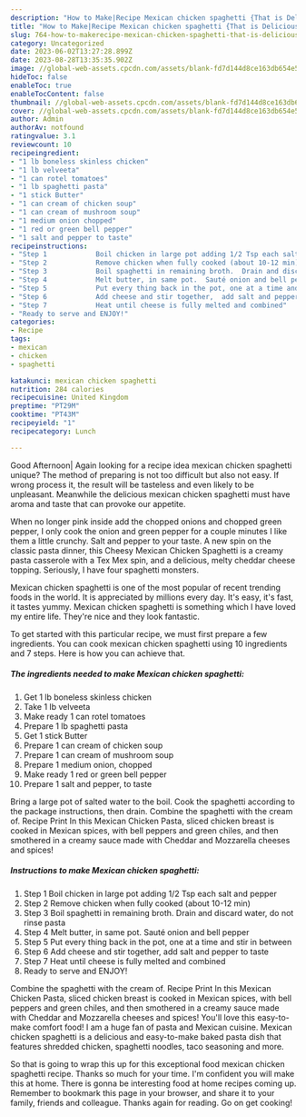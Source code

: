 ```yaml
---
description: "How to Make|Recipe Mexican chicken spaghetti {That is Delicious"
title: "How to Make|Recipe Mexican chicken spaghetti {That is Delicious"
slug: 764-how-to-makerecipe-mexican-chicken-spaghetti-that-is-delicious
category: Uncategorized
date: 2023-06-02T13:27:28.899Z
date: 2023-08-28T13:35:35.902Z
image: //global-web-assets.cpcdn.com/assets/blank-fd7d144d8ce163db654e5a02c40b08a2775adb7897d16e4062681dc7e1b2800f.png
hideToc: false
enableToc: true
enableTocContent: false
thumbnail: //global-web-assets.cpcdn.com/assets/blank-fd7d144d8ce163db654e5a02c40b08a2775adb7897d16e4062681dc7e1b2800f.png
cover: //global-web-assets.cpcdn.com/assets/blank-fd7d144d8ce163db654e5a02c40b08a2775adb7897d16e4062681dc7e1b2800f.png
author: Admin
authorAv: notfound
ratingvalue: 3.1
reviewcount: 10
recipeingredient:
- "1 lb boneless skinless chicken"
- "1 lb velveeta"
- "1 can rotel tomatoes"
- "1 lb spaghetti pasta"
- "1 stick Butter"
- "1 can cream of chicken soup"
- "1 can cream of mushroom soup"
- "1 medium onion chopped"
- "1 red or green bell pepper"
- "1 salt and pepper to taste"
recipeinstructions:
- "Step 1            Boil chicken in large pot adding 1/2 Tsp each salt and pepper"
- "Step 2            Remove chicken when fully cooked (about 10-12 min)"
- "Step 3            Boil spaghetti in remaining broth.  Drain and discard water,  do not rinse pasta"
- "Step 4            Melt butter, in same pot.  Sauté onion and bell pepper"
- "Step 5            Put every thing back in the pot, one at a time and stir in between"
- "Step 6            Add cheese and stir together,  add salt and pepper to taste"
- "Step 7            Heat until cheese is fully melted and combined"
- "Ready to serve and ENJOY!"
categories:
- Recipe
tags:
- mexican
- chicken
- spaghetti

katakunci: mexican chicken spaghetti 
nutrition: 284 calories
recipecuisine: United Kingdom
preptime: "PT29M"
cooktime: "PT43M"
recipeyield: "1"
recipecategory: Lunch

---
```



Good Afternoon| Again looking for a recipe idea mexican chicken spaghetti unique? The method of preparing is not too difficult but also not easy. If wrong process it, the result will be tasteless and even likely to be unpleasant. Meanwhile the delicious mexican chicken spaghetti must have aroma and taste that can provoke our appetite.





When no longer pink inside add the chopped onions and chopped green pepper, I only cook the onion and green pepper for a couple minutes I like them a little crunchy. Salt and pepper to your taste. A new spin on the classic pasta dinner, this Cheesy Mexican Chicken Spaghetti is a creamy pasta casserole with a Tex Mex spin, and a delicious, melty cheddar cheese topping. Seriously, I have four spaghetti monsters.

Mexican chicken spaghetti is one of the most popular of recent trending foods in the world. It is appreciated by millions every day. It's easy, it's fast, it tastes yummy. Mexican chicken spaghetti is something which I have loved my entire life. They're nice and they look fantastic.


To get started with this particular recipe, we must first prepare a few ingredients. You can cook mexican chicken spaghetti using 10 ingredients and 7 steps. Here is how you can achieve that.

<!--inarticleads1-->

##### The ingredients needed to make Mexican chicken spaghetti:

1. Get 1 lb boneless skinless chicken
1. Take 1 lb velveeta
1. Make ready 1 can rotel tomatoes
1. Prepare 1 lb spaghetti pasta
1. Get 1 stick Butter
1. Prepare 1 can cream of chicken soup
1. Prepare 1 can cream of mushroom soup
1. Prepare 1 medium onion, chopped
1. Make ready 1 red or green bell pepper
1. Prepare 1 salt and pepper, to taste


Bring a large pot of salted water to the boil. Cook the spaghetti according to the package instructions, then drain. Combine the spaghetti with the cream of. Recipe Print In this Mexican Chicken Pasta, sliced chicken breast is cooked in Mexican spices, with bell peppers and green chiles, and then smothered in a creamy sauce made with Cheddar and Mozzarella cheeses and spices! 

<!--inarticleads2-->

##### Instructions to make Mexican chicken spaghetti:

1. Step 1            Boil chicken in large pot adding 1/2 Tsp each salt and pepper
1. Step 2            Remove chicken when fully cooked (about 10-12 min)
1. Step 3            Boil spaghetti in remaining broth.  Drain and discard water,  do not rinse pasta
1. Step 4            Melt butter, in same pot.  Sauté onion and bell pepper
1. Step 5            Put every thing back in the pot, one at a time and stir in between
1. Step 6            Add cheese and stir together,  add salt and pepper to taste
1. Step 7            Heat until cheese is fully melted and combined
1. Ready to serve and ENJOY!

Combine the spaghetti with the cream of. Recipe Print In this Mexican Chicken Pasta, sliced chicken breast is cooked in Mexican spices, with bell peppers and green chiles, and then smothered in a creamy sauce made with Cheddar and Mozzarella cheeses and spices! You&#39;ll love this easy-to-make comfort food! I am a huge fan of pasta and Mexican cuisine. Mexican chicken spaghetti is a delicious and easy-to-make baked pasta dish that features shredded chicken, spaghetti noodles, taco seasoning and more. 

So that is going to wrap this up for this exceptional food mexican chicken spaghetti recipe. Thanks so much for your time. I'm confident you will make this at home. There is gonna be interesting food at home recipes coming up. Remember to bookmark this page in your browser, and share it to your family, friends and colleague. Thanks again for reading. Go on get cooking!
